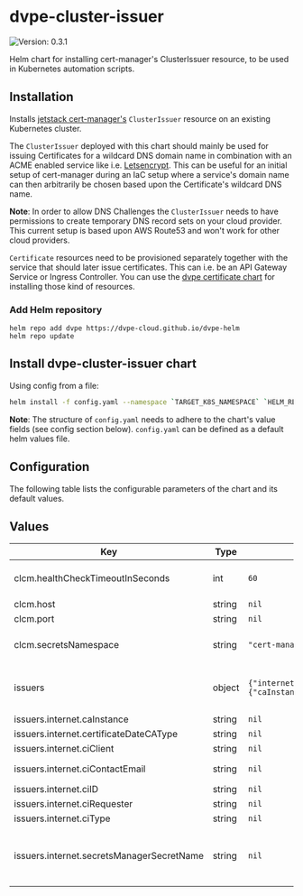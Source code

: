 # dvpe-cluster-issuer

![Version: 0.3.1](https://img.shields.io/badge/Version-0.3.1-informational?style=flat-square)

Helm chart for installing cert-manager's ClusterIssuer resource, to be used in Kubernetes automation scripts.

## Installation
Installs [jetstack cert-manager's](https://cert-manager.io) `ClusterIssuer` resource on an existing Kubernetes cluster.

The `ClusterIssuer` deployed with this chart should mainly be used for issuing Certificates for a wildcard DNS domain name in combination with an ACME enabled service like i.e. [Letsencrypt](https://letsencrypt.org/de/). This can be useful for an initial
setup of cert-manager during an IaC setup where a service's domain name can then arbitrarily be chosen based upon the Certificate's wildcard DNS name.

**Note**: In order to allow DNS Challenges the `ClusterIssuer` needs to have permissions to create temporary DNS record sets on your cloud provider. This current setup is based upon AWS Route53 and won't work
for other cloud providers.

`Certificate` resources need to be provisioned separately together with the service that should later issue certificates. This can i.e. be an API Gateway Service or Ingress Controller.
You can use the [dvpe certificate chart](https://github.com/DVPE-cloud/dvpe-helm/tree/master/charts/dvpe-cluster-issuer) for installing those kind of resources.

### Add Helm repository

```shell
helm repo add dvpe https://dvpe-cloud.github.io/dvpe-helm
helm repo update
```

## Install dvpe-cluster-issuer chart

Using config from a file:

```bash
helm install -f config.yaml --namespace `TARGET_K8S_NAMESPACE` `HELM_RELEASE_NAME` dvpe/dvpe-cluster-issuer
```

**Note**: The structure of `config.yaml` needs to adhere to the chart's value fields (see config section below). `config.yaml` can be defined as a default helm
values file.

## Configuration

The following table lists the configurable parameters of the chart and its default values.

## Values

| Key | Type | Default | Description |
|-----|------|---------|-------------|
| clcm.healthCheckTimeoutInSeconds | int | `60` | CLCM health check interval in seconds |
| clcm.host | string | `nil` | CLCM host |
| clcm.port | string | `nil` | CLCM port |
| clcm.secretsNamespace | string | `"cert-manager-system"` | Namespace, where secrets are deployed |
| issuers | object | `{"internet":{"caInstance":null,"certificateDateCAType":null,"ciClient":null,"ciContactEmail":null,"ciID":null,"ciRequester":null,"ciType":null,"secretsManagerSecretName":null}}` | map of objects: each entry describes a new cluster issuer |
| issuers.internet.caInstance | string | `nil` | CA instance |
| issuers.internet.certificateDateCAType | string | `nil` | CA type |
| issuers.internet.ciClient | string | `nil` | CI client |
| issuers.internet.ciContactEmail | string | `nil` | CI contact e-mail |
| issuers.internet.ciID | string | `nil` | CI id |
| issuers.internet.ciRequester | string | `nil` | CI requester |
| issuers.internet.ciType | string | `nil` | CI type |
| issuers.internet.secretsManagerSecretName | string | `nil` | Secret in AWS SecretsManager containing CLCM connect credentials |
